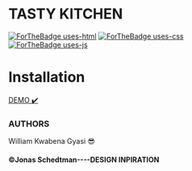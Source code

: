 # TASTY KITCHEN
[![ForTheBadge uses-html](http://ForTheBadge.com/images/badges/uses-html.svg)](http://ForTheBadge.com)
[![ForTheBadge uses-css](http://ForTheBadge.com/images/badges/uses-css.svg)](http://ForTheBadge.com)
[![ForTheBadge uses-js](http://ForTheBadge.com/images/badges/uses-js.svg)](http://ForTheBadge.com)

# Installation
[DEMO ✔️](https://tasty-kitchen.herokuapp.com/)


### AUTHORS
William Kwabena Gyasi 😎

#### ©Jonas Schedtman----DESIGN INPIRATION
